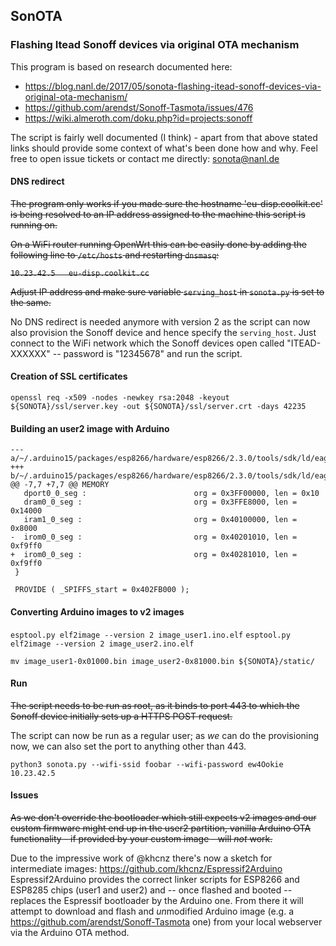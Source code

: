 ## SonOTA
### Flashing Itead Sonoff devices via original OTA mechanism

This program is based on research documented here:

- https://blog.nanl.de/2017/05/sonota-flashing-itead-sonoff-devices-via-original-ota-mechanism/
- https://github.com/arendst/Sonoff-Tasmota/issues/476
- https://wiki.almeroth.com/doku.php?id=projects:sonoff

The script is fairly well documented (I think) - apart from that above stated links should provide some context of what's been done how and why. Feel free to open issue tickets or contact me directly: sonota@nanl.de

#### DNS redirect

~~The program only works if you made sure the hostname 'eu-disp.coolkit.cc' is being resolved to an IP address assigned to the machine this script is running on.~~

~~On a WiFi router running OpenWrt this can be easily done by adding the following line to `/etc/hosts` and restarting `dnsmasq`:~~

~~`10.23.42.5	eu-disp.coolkit.cc`~~

~~Adjust IP address and make sure variable `serving_host` in `sonota.py` is set to the same.~~

No DNS redirect is needed anymore with version 2 as the script can now also provision the Sonoff device and hence specify the `serving_host`.
Just connect to the WiFi network which the Sonoff devices open called "ITEAD-XXXXXX" -- password is "12345678" and run the script.

#### Creation of SSL certificates

`openssl req -x509 -nodes -newkey rsa:2048 -keyout ${SONOTA}/ssl/server.key -out ${SONOTA}/ssl/server.crt -days 42235`

#### Building an user2 image with Arduino

```
--- a/~/.arduino15/packages/esp8266/hardware/esp8266/2.3.0/tools/sdk/ld/eagle.flash.1m64.ld
+++ b/~/.arduino15/packages/esp8266/hardware/esp8266/2.3.0/tools/sdk/ld/eagle.flash.1m64.ld
@@ -7,7 +7,7 @@ MEMORY
   dport0_0_seg :                        org = 0x3FF00000, len = 0x10
   dram0_0_seg :                         org = 0x3FFE8000, len = 0x14000
   iram1_0_seg :                         org = 0x40100000, len = 0x8000
-  irom0_0_seg :                         org = 0x40201010, len = 0xf9ff0
+  irom0_0_seg :                         org = 0x40281010, len = 0xf9ff0
 }
 
 PROVIDE ( _SPIFFS_start = 0x402FB000 );
 ```

#### Converting Arduino images to v2 images

`esptool.py elf2image --version 2 image_user1.ino.elf`
`esptool.py elf2image --version 2 image_user2.ino.elf`

`mv image_user1-0x01000.bin image_user2-0x81000.bin ${SONOTA}/static/`

#### Run

~~The script needs to be run as root, as it binds to port 443 to which the Sonoff device initially sets up a HTTPS POST request.~~

The script can now be run as a regular user; as *we* can do the provisioning now, we can also set the port to anything other than 443.

`python3 sonota.py --wifi-ssid foobar --wifi-password ew4Ookie 10.23.42.5`

#### Issues

~~As we don't override the bootloader which still expects v2 images and our custom firmware might end up in the user2 partition, vanilla Arduino OTA functionality - if provided by your custom image - will *not* work.~~

Due to the impressive work of @khcnz there's now a sketch for intermediate images: https://github.com/khcnz/Espressif2Arduino
Espressif2Arduino provides the correct linker scripts for ESP8266 and ESP8285 chips (user1 and user2) and -- once flashed and booted -- replaces the Espressif bootloader by the Arduino one.
From there it will attempt to download and flash and *un*modified Arduino image (e.g. a https://github.com/arendst/Sonoff-Tasmota one) from your local webserver via the Arduino OTA method.

